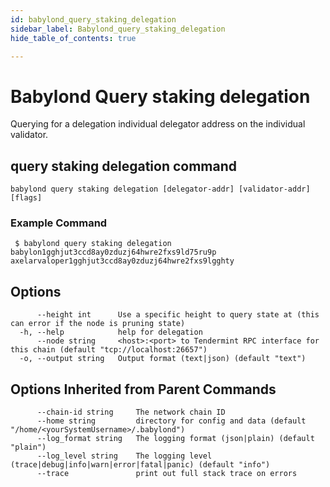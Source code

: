 ```yaml
---
id: babylond_query_staking_delegation
sidebar_label: Babylond_query_staking_delegation
hide_table_of_contents: true

---
```


# Babylond Query staking delegation
Querying for a delegation individual delegator address on the individual validator.
## query staking delegation command
```
babylond query staking delegation [delegator-addr] [validator-addr] [flags]
```
### Example Command
```
 $ babylond query staking delegation babylon1gghjut3ccd8ay0zduzj64hwre2fxs9ld75ru9p axelarvaloper1gghjut3ccd8ay0zduzj64hwre2fxs9lgghty
```
## Options
```
      --height int      Use a specific height to query state at (this can error if the node is pruning state)
  -h, --help            help for delegation
      --node string     <host>:<port> to Tendermint RPC interface for this chain (default "tcp://localhost:26657")
  -o, --output string   Output format (text|json) (default "text")
```
## Options Inherited from Parent Commands
```
      --chain-id string     The network chain ID
      --home string         directory for config and data (default "/home/<yourSystemUsername>/.babylond")
      --log_format string   The logging format (json|plain) (default "plain")
      --log_level string    The logging level (trace|debug|info|warn|error|fatal|panic) (default "info")
      --trace               print out full stack trace on errors
```